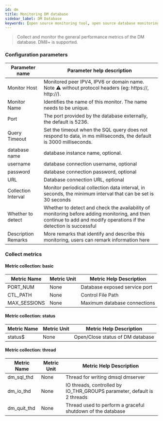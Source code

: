 ```yaml
---
id: dm  
title: Monitoring DM database      
sidebar_label: DM Database   
keywords: [open source monitoring tool, open source database monitoring tool, monitoring DM database metrics]
---
```


> Collect and monitor the general performance metrics of the DM database. DM8+ is supported.

### Configuration parameters

|   Parameter name    |                                                                     Parameter help description                                                                     |
|---------------------|--------------------------------------------------------------------------------------------------------------------------------------------------------------------|
| Monitor Host        | Monitored peer IPV4, IPV6 or domain name. Note ⚠️ without protocol headers (eg: https://, http://).                                                                |
| Monitor Name        | Identifies the name of this monitor. The name needs to be unique.                                                                                                  |
| Port                | The port provided by the database externally, the default is 5236.                                                                                                 |
| Query Timeout       | Set the timeout when the SQL query does not respond to data, in ms milliseconds, the default is 3000 milliseconds.                                                 |
| database name       | database instance name, optional.                                                                                                                                  |
| username            | database connection username, optional                                                                                                                             |
| password            | database connection password, optional                                                                                                                             |
| URL                 | Database connection URL, optional                                                                                                                                  |
| Collection Interval | Monitor periodical collection data interval, in seconds, the minimum interval that can be set is 30 seconds                                                        |
| Whether to detect   | Whether to detect and check the availability of monitoring before adding monitoring, and then continue to add and modify operations if the detection is successful |
| Description Remarks | More remarks that identify and describe this monitoring, users can remark information here                                                                         |

### Collect metrics

#### Metric collection: basic

| Metric Name  | Metric Unit |    Metric Help Description    |
|--------------|-------------|-------------------------------|
| PORT_NUM     | None        | Database exposed service port |
| CTL_PATH     | None        | Control File Path             |
| MAX_SESSIONS | None        | Maximum database connections  |

#### Metric collection: status

| Metric Name | Metric Unit |     Metric Help Description      |
|-------------|-------------|----------------------------------|
| status$     | None        | Open/Close status of DM database |

#### Metric collection: thread

| Metric Name | Metric Unit |                         Metric Help Description                         |
|-------------|-------------|-------------------------------------------------------------------------|
| dm_sql_thd  | None        | Thread for writing dmsql dmserver                                       |
| dm_io_thd   | None        | IO threads, controlled by IO_THR_GROUPS parameter, default is 2 threads |
| dm_quit_thd | None        | Thread used to perform a graceful shutdown of the database              |
